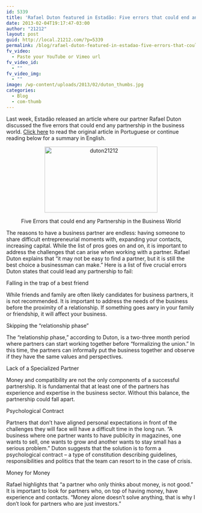 ```yaml
---
id: 5339
title: 'Rafael Duton featured in Estadão: Five errors that could end any partnership in the business world'
date: 2013-02-04T19:17:47-03:00
author: "21212"
layout: post
guid: http://local.21212.com/?p=5339
permalink: /blog/rafael-duton-featured-in-estadao-five-errors-that-could-end-any-partnership-in-the-business-world/
fv_video:
  - Paste your YouTube or Vimeo url
fv_video_id:
  - ""
fv_video_img:
  - ""
image: /wp-content/uploads/2013/02/duton_thumbs.jpg
categories:
  - Blog
  - com-thumb
---
```

Last week, Estadão released an article where our partner Rafael Duton discussed the five errors that could end any partnership in the business world. [Click here](http://pme.estadao.com.br/noticias/noticias,confira-cinco-erros-que-podem-acabar-com-qualquer-sociedade-no-mundo-dos-negocios-,2633,0.htm) to read the original article in Portuguese or continue reading below for a summary in English.

<p style="text-align: center;">
  <img class="size-medium wp-image-5340 aligncenter" alt="duton21212" src="http://local.21212.com/wp-content/uploads/2013/02/duton-300x175.jpg" width="300" height="175" srcset="http://localhost:8080/wp-content/uploads/2013/02/duton-300x175.jpg 300w, http://localhost:8080/wp-content/uploads/2013/02/duton.jpg 540w" sizes="(max-width: 300px) 100vw, 300px" />
</p>

<p style="text-align: center;">
  Five Errors that could end any Partnership in the Business World
</p>

The reasons to have a business partner are endless: having someone to share difficult entrepreneurial moments with, expanding your contacts, increasing capital. While the list of pros goes on and on, it is important to address the challenges that can arise when working with a partner. Rafael Duton explains that “it may not be easy to find a partner, but it is still the best choice a businessman can make.” Here is a list of five crucial errors Duton states that could lead any partnership to fail:

Falling in the trap of a best friend

While friends and family are often likely candidates for business partners, it is not recommended. It is important to address the needs of the business before the proximity of a relationship. If something goes awry in your family or friendship, it will affect your business.

Skipping the “relationship phase”

The “relationship phase,” according to Duton, is a two-three month period where partners can start working together before “formalizing the union.” In this time, the partners can informally put the business together and observe if they have the same values and perspectives.

Lack of a Specialized Partner

Money and compatibility are not the only components of a successful partnership. It is fundamental that at least one of the partners has experience and expertise in the business sector. Without this balance, the partnership could fall apart.

Psychological Contract

Partners that don’t have aligned personal expectations in front of the challenges they will face will have a difficult time in the long run. “A business where one partner wants to have publicity in magazines, one wants to sell, one wants to grow and another wants to stay small has a serious problem.” Duton suggests that the solution is to form a psychological contract – a type of constitution describing guidelines, responsibilities and politics that the team can resort to in the case of crisis.

Money for Money

Rafael highlights that “a partner who only thinks about money, is not good.” It is important to look for partners who, on top of having money, have experience and contacts. “Money alone doesn’t solve anything, that is why I don’t look for partners who are just investors.”
